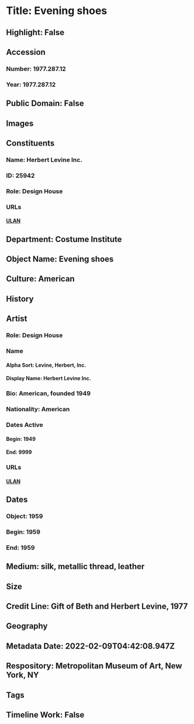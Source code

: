 # Title: Evening shoes
## Highlight: False
## Accession
### Number: 1977.287.12
### Year: 1977.287.12
## Public Domain: False
## Images
## Constituents
### Name: Herbert Levine Inc.
### ID: 25942
### Role: Design House
### URLs
#### [ULAN](http://vocab.getty.edu/page/ulan/500524725)
## Department: Costume Institute
## Object Name: Evening shoes
## Culture: American
## History
## Artist
### Role: Design House
### Name
#### Alpha Sort: Levine, Herbert, Inc.
#### Display Name: Herbert Levine Inc.
### Bio: American, founded 1949
### Nationality: American
### Dates Active
#### Begin: 1949
#### End: 9999
### URLs
#### [ULAN](http://vocab.getty.edu/page/ulan/500524725)
## Dates
### Object: 1959
### Begin: 1959
### End: 1959
## Medium: silk, metallic thread, leather
## Size
## Credit Line: Gift of Beth and Herbert Levine, 1977
## Geography
## Metadata Date: 2022-02-09T04:42:08.947Z
## Respository: Metropolitan Museum of Art, New York, NY
## Tags
## Timeline Work: False